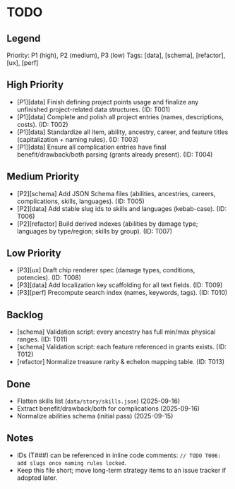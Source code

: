 <!-- Reminder: finish projects and finalize titles across data sets -->

# TODO

## Legend
Priority: P1 (high), P2 (medium), P3 (low)
Tags: [data], [schema], [refactor], [ux], [perf]

## High Priority
- [P1][data] Finish defining project points usage and finalize any unfinished project-related data structures. (ID: T001)
- [P1][data] Complete and polish all project entries (names, descriptions, costs). (ID: T002)
- [P1][data] Standardize all item, ability, ancestry, career, and feature titles (capitalization + naming rules). (ID: T003)
- [P1][data] Ensure all complication entries have final benefit/drawback/both parsing (grants already present). (ID: T004)

## Medium Priority
- [P2][schema] Add JSON Schema files (abilities, ancestries, careers, complications, skills, languages). (ID: T005)
- [P2][data] Add stable slug ids to skills and languages (kebab-case). (ID: T006)
- [P2][refactor] Build derived indexes (abilities by damage type; languages by type/region; skills by group). (ID: T007)

## Low Priority
- [P3][ux] Draft chip renderer spec (damage types, conditions, potencies). (ID: T008)
- [P3][data] Add localization key scaffolding for all text fields. (ID: T009)
- [P3][perf] Precompute search index (names, keywords, tags). (ID: T010)

## Backlog
- [schema] Validation script: every ancestry has full min/max physical ranges. (ID: T011)
- [schema] Validation script: each feature referenced in grants exists. (ID: T012)
- [refactor] Normalize treasure rarity & echelon mapping table. (ID: T013)

## Done
- Flatten skills list (`data/story/skills.json`) (2025-09-16)
- Extract benefit/drawback/both for complications (2025-09-16)
- Normalize abilities schema (initial pass) (2025-09-15)

## Notes
- IDs (T###) can be referenced in inline code comments: `// TODO T006: add slugs once naming rules locked`.
- Keep this file short; move long-term strategy items to an issue tracker if adopted later.

